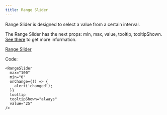 ```yaml
---
title: Range Slider
---
```


Range Slider is designed to select a value from a certain interval.

The Range Slider has the next props: min, max, value, tooltip, tooltipShown. [See there](/?path=/docs/core-progress-rangeslider--docs) to get more information.

[Range Slider](/?path=/story/core-progress-rangeslider--default-progress&args=tooltipShown:always;tooltip:!true)

Code:

```tsx
<RangeSlider 
  max="100" 
  min="0" 
  onChange={() => {
    alert('changed');
  }} 
  tooltip 
  tooltipShown="always" 
  value="25" 
/>
```
